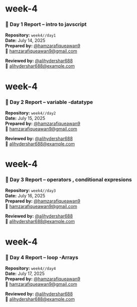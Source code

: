# week-4
### 📘 Day 1 Report – intro to javscript

**Repository:** `week4//day1`  
**Date:** July 14, 2025  
**Prepared by:** [@hamzarafiqueawan9](https://github.com/hamzarafiqueawan9)  
📧 hamzarafiqueawan9@gmail.com  

**Reviewed by:** [@alihydershar688](https://github.com/alihydershar688)  
📧 alihydershar688@example.com


# week-4
### 📘 Day 2 Report – variable -datatype

**Repository:** `week4//day2`  
**Date:** July 15, 2025  
**Prepared by:** [@hamzarafiqueawan9](https://github.com/hamzarafiqueawan9)  
📧 hamzarafiqueawan9@gmail.com  

**Reviewed by:** [@alihydershar688](https://github.com/alihydershar688)  
📧 alihydershar688@example.com


# week-4
### 📘 Day 3 Report – operators , conditional expresions

**Repository:** `week4//day3`  
**Date:** July 16, 2025  
**Prepared by:** [@hamzarafiqueawan9](https://github.com/hamzarafiqueawan9)  
📧 hamzarafiqueawan9@gmail.com  

**Reviewed by:** [@alihydershar688](https://github.com/alihydershar688)  
📧 alihydershar688@example.com

# week-4
### 📘 Day 4 Report – loop -Arrays

**Repository:** `week4//day4`  
**Date:** July 17, 2025  
**Prepared by:** [@hamzarafiqueawan9](https://github.com/hamzarafiqueawan9)  
📧 hamzarafiqueawan9@gmail.com  

**Reviewed by:** [@alihydershar688](https://github.com/alihydershar688)  
📧 alihydershar688@example.com